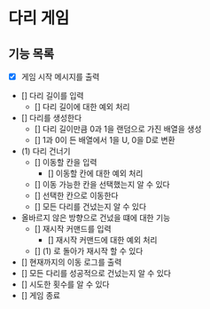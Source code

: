 # 다리 게임

## 기능 목록

- [x] 게임 시작 메시지를 출력
- [] 다리 길이를 입력
  - [] 다리 길이에 대한 예외 처리
- [] 다리를 생성한다
  - [] 다리 길이만큼 0과 1을 랜덤으로 가진 배열을 생성
  - [] 1과 0이 든 배열에서 1을 U, 0을 D로 변환
- (1) 다리 건너기
  - [] 이동할 칸을 입력
    - [] 이동할 칸에 대한 예외 처리
  - [] 이동 가능한 칸을 선택했는지 알 수 있다
  - [] 선택한 칸으로 이동한다
  - [] 모든 다리를 건넜는지 알 수 있다
- 올바르지 않은 방향으로 건넜을 떄에 대한 기능
  - [] 재시작 커맨드를 입력
    - [] 재시작 커맨드에 대한 예외 처리
  - [] (1) 로 돌아가 재시작 할 수 있다
- [] 현재까지의 이동 로그를 출력
- [] 모든 다리를 성공적으로 건넜는지 알 수 있다
- [] 시도한 횟수를 알 수 있다
- [] 게임 종료
